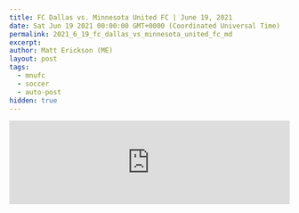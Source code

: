 ```yaml
---
title: FC Dallas vs. Minnesota United FC | June 19, 2021
date: Sat Jun 19 2021 00:00:00 GMT+0000 (Coordinated Universal Time)
permalink: 2021_6_19_fc_dallas_vs_minnesota_united_fc_md
excerpt: 
author: Matt Erickson (ME)
layout: post
tags:
  - mnufc
  - soccer
  - auto-post
hidden: true
---
```

<div class='soccer-video-wrapper'>
    <iframe class='soccer-video' width='100%' height='auto' frameborder='0' allowfullscreen src='https://www.mnufc.com/iframe-video?brightcove_id=6259678369001&brightcove_player_id=default&brightcove_account_id=5534894110001'></iframe>
  </div>